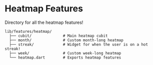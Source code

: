 # Heatmap Features
Directory for all the heatmap features!

```
lib/features/heatmap/
  ├── cubit/              # Main heatmap cubit
  ├── month/              # Custom month-long heatmap
  ├── streak/             # Widget for when the user is on a hot streak!
  ├── week/               # Custom week-long heatmap
  └── heatmap.dart        # Exports heatmap features
```